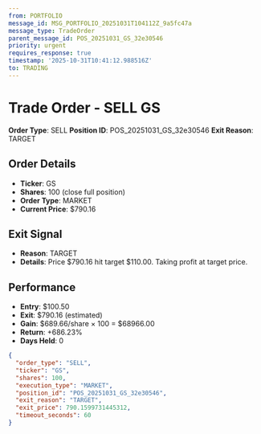 ```yaml
---
from: PORTFOLIO
message_id: MSG_PORTFOLIO_20251031T104112Z_9a5fc47a
message_type: TradeOrder
parent_message_id: POS_20251031_GS_32e30546
priority: urgent
requires_response: true
timestamp: '2025-10-31T10:41:12.988516Z'
to: TRADING
---
```


# Trade Order - SELL GS

**Order Type**: SELL
**Position ID**: POS_20251031_GS_32e30546
**Exit Reason**: TARGET

## Order Details
- **Ticker**: GS
- **Shares**: 100 (close full position)
- **Order Type**: MARKET
- **Current Price**: $790.16

## Exit Signal
- **Reason**: TARGET
- **Details**: Price $790.16 hit target $110.00. Taking profit at target price.

## Performance
- **Entry**: $100.50
- **Exit**: $790.16 (estimated)
- **Gain**: $689.66/share × 100 = $68966.00
- **Return**: +686.23%
- **Days Held**: 0

```json
{
  "order_type": "SELL",
  "ticker": "GS",
  "shares": 100,
  "execution_type": "MARKET",
  "position_id": "POS_20251031_GS_32e30546",
  "exit_reason": "TARGET",
  "exit_price": 790.1599731445312,
  "timeout_seconds": 60
}
```
